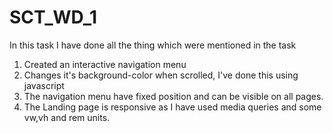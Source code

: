 # SCT_WD_1
In this task I have done all the thing which were mentioned in the task
1. Created an interactive navigation menu
2. Changes it's background-color when scrolled, I've done this using javascript
3. The navigation menu have fixed position and can be visible on all pages.
4. The Landing page is responsive as I have used media queries and some vw,vh and rem units.
 
